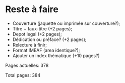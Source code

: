 Reste à faire
==============

 * Couverture (jaquette ou imprimée sur couverture?);
 * Titre + faux-titre (+2 pages);
 * Depot legal (+2 pages);
 * Dédication ou préface? (+2 pages);
 * Relecture à finir;
 * Format IMEAF (area identique?);
 * Ajouter un index thématique (+10 pages?)

Pages actuelles: 378

Total pages: 384
